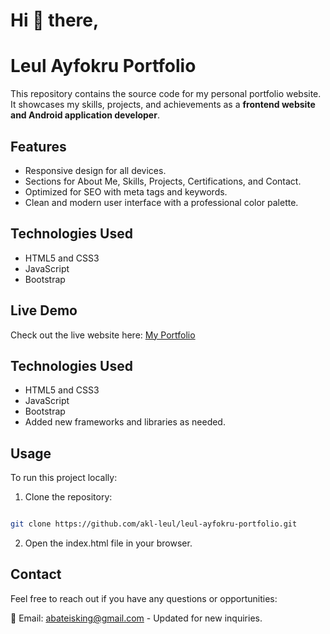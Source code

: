 # Hi 👋 there,

# Leul Ayfokru Portfolio

This repository contains the source code for my personal portfolio website. It showcases my skills, projects, and achievements as a **frontend website and Android application developer**.

## Features
- Responsive design for all devices.
- Sections for About Me, Skills, Projects, Certifications, and Contact.
- Optimized for SEO with meta tags and keywords.
- Clean and modern user interface with a professional color palette.

## Technologies Used
- HTML5 and CSS3
- JavaScript
- Bootstrap

## Live Demo
Check out the live website here: [My Portfolio](https://leul-ayfokru-portfolio.vercel.app) 
## Technologies Used
- HTML5 and CSS3
- JavaScript
- Bootstrap
- Added new frameworks and libraries as needed.





## Usage
To run this project locally:
 1. Clone the repository:
   ```bash
   
   git clone https://github.com/akl-leul/leul-ayfokru-portfolio.git
```
2. Open the index.html file in your browser.


## Contact
Feel free to reach out if you have any questions or opportunities:


📧 Email: abateisking@gmail.com - Updated for new inquiries.
